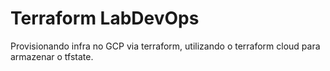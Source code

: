 # Terraform LabDevOps

Provisionando infra no GCP via terraform, utilizando o terraform cloud para armazenar o tfstate.
